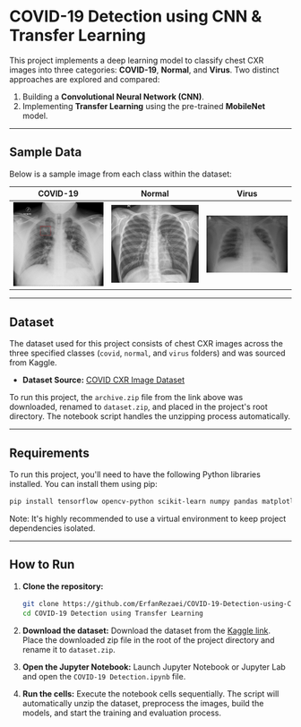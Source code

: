 # COVID-19 Detection using CNN & Transfer Learning

This project implements a deep learning model to classify chest CXR images into three categories: **COVID-19**, **Normal**, and **Virus**. Two distinct approaches are explored and compared:

1.  Building a **Convolutional Neural Network (CNN)**.
2.  Implementing **Transfer Learning** using the pre-trained **MobileNet** model.

---

## Sample Data

Below is a sample image from each class within the dataset:

|           COVID-19           |           Normal            |                Virus                |
| :--------------------------: | :-------------------------: | :---------------------------------: |
| ![COVID-19 X-ray](COVID-19.jpg) | ![Normal X-ray](Normal.jpeg) | ![Viral Pneumonia X-ray](Virus(2).jpeg) |

---

## Dataset

The dataset used for this project consists of chest CXR images across the three specified classes (`covid`, `normal`, and `virus` folders) and was sourced from Kaggle.

- **Dataset Source:** [COVID CXR Image Dataset](https://www.kaggle.com/datasets/sid321axn/covid-cxr-image-dataset-research/data)

To run this project, the `archive.zip` file from the link above was downloaded, renamed to `dataset.zip`, and placed in the project's root directory. The notebook script handles the unzipping process automatically.

---

## Requirements

To run this project, you'll need to have the following Python libraries installed. You can install them using pip:

```bash
pip install tensorflow opencv-python scikit-learn numpy pandas matplotlib
```

Note: It's highly recommended to use a virtual environment to keep project dependencies isolated.

---

## How to Run

1.  **Clone the repository:**

    ```bash
    git clone https://github.com/ErfanRezaei/COVID-19-Detection-using-CNN-Transfer-Learning
    cd COVID-19 Detection using Transfer Learning
    ```

2.  **Download the dataset:**
    Download the dataset from the [Kaggle link](https://www.kaggle.com/datasets/sid321axn/covid-cxr-image-dataset-research/data). Place the downloaded zip file in the root of the project directory and rename it to `dataset.zip`.

3.  **Open the Jupyter Notebook:**
    Launch Jupyter Notebook or Jupyter Lab and open the `COVID-19 Detection.ipynb` file.

4.  **Run the cells:**
    Execute the notebook cells sequentially. The script will automatically unzip the dataset, preprocess the images, build the models, and start the training and evaluation process.
